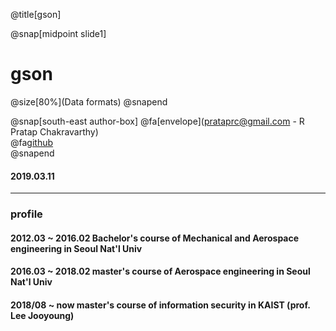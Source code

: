 @title[gson]

@snap[midpoint slide1]
<h1>gson</h1>
@size[80%](Data formats)
@snapend

@snap[south-east author-box]
@fa[envelope](prataprc@gmail.com - R Pratap Chakravarthy) <br/>
@fa[github](https://github.com/bnclabs/gson) <br/>
@snapend

#### 2019.03.11
---
### profile
#### 2012.03 ~ 2016.02      Bachelor's course of Mechanical and Aerospace engineering in Seoul Nat'l Univ
#### 2016.03 ~ 2018.02      master's course of Aerospace engineering in Seoul Nat'l Univ
#### 2018/08 ~  now         master's course of information security in KAIST (prof. Lee Jooyoung)
